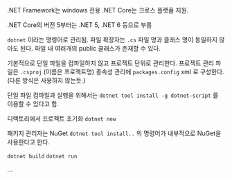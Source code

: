 
.NET Framework는 windows 전용
.NET Core는 크로스 플랫폼 지원.

.NET Core의 버전 5부터는 .NET 5, .NET 6 등으로 부름

`dotnet` 이라는 명령어로 관리됨.
파일 확장자는 `.cs`
파일 명과 클래스 명이 동일하지 않아도 된다. 파일 내 여러개의 public 클래스가 존재할 수 있다.

기본적으로 단일 파일을 컴파일하지 않고 프로젝트 단위로 관리한다.
프로젝트 관리 파일은 `.csproj` (이름은 프로젝트명)
종속성 관리에 `packages.config`
xml 로 구성한다.(다른 방식은 사용하지 않는듯.)

단일 파일 컴파일과 실행을 위해서는 `dotnet tool install -g dotnet-script` 를 이용할 수 있다고 함.

디렉토리에서 프로젝트 초기화
`dotnet new`


패키지 관리자는 NuGet
`dotnet tool install..` 의 명령어가 내부적으로 NuGet을 사용한다고 한다.


`dotnet build`
`dotnet run`

...